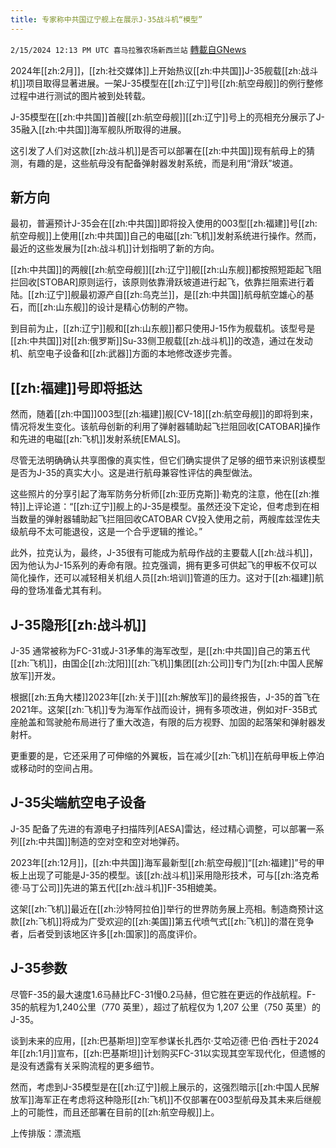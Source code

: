 ```yaml
---
title: 专家称中共国辽宁舰上在展示J-35战斗机“模型”
---
```

`2/15/2024 12:13 PM UTC 喜马拉雅农场新西兰站` [轉載自GNews](https://gnews.org/articles/2309856)

2024年[[zh:2月]]，[[zh:社交媒体]]上开始热议[[zh:中共国]]J-35舰载[[zh:战斗机]]项目取得显著进展。一架J-35模型在[[zh:辽宁]]号[[zh:航空母舰]]的例行整修过程中进行测试的图片被到处转载。

J-35模型在[[zh:中共国]]首艘[[zh:航空母舰]][[zh:辽宁]]号上的亮相充分展示了J-35融入[[zh:中共国]]海军舰队所取得的进展。

这引发了人们对这款[[zh:战斗机]]是否可以部署在[[zh:中共国]]现有航母上的猜测，有趣的是，这些航母没有配备弹射器发射系统，而是利用“滑跃”坡道。

## 新方向

最初，普遍预计J-35会在[[zh:中共国]]即将投入使用的003型[[zh:福建]]号[[zh:航空母舰]]上使用[[zh:中共国]]自己的电磁[[zh:飞机]]发射系统进行操作。然而，最近的这些发展为[[zh:战斗机]]计划指明了新的方向。

[[zh:中共国]]的两艘[[zh:航空母舰]][[zh:辽宁]]舰[[zh:山东舰]]都按照短距起飞阻拦回收\[STOBAR\]原则运行，该原则依靠滑跃坡道进行起飞，依靠拦阻索进行着陆。[[zh:辽宁]]舰最初源产自[[zh:乌克兰]]，是[[zh:中共国]]航母航空雄心的基石，而[[zh:山东舰]]的设计是精心仿制的产物。

到目前为止，[[zh:辽宁]]舰和[[zh:山东舰]]都只使用J-15作为舰载机。该型号是[[zh:中共国]]对[[zh:俄罗斯]]Su-33侧卫舰载[[zh:战斗机]]的改造，通过在发动机、航空电子设备和[[zh:武器]]方面的本地修改逐步完善。

## [[zh:福建]]号即将抵达

然而，随着[[zh:中国]]003型[[zh:福建]]舰\[CV-18\][[zh:航空母舰]]的即将到来，情况将发生变化。该航母创新的利用了弹射器辅助起飞拦阻回收\[CATOBAR\]操作和先进的电磁[[zh:飞机]]发射系统\[EMALS\]。

尽管无法明确确认共享图像的真实性，但它们确实提供了足够的细节来识别该模型是否为J-35的真实大小。这是进行航母兼容性评估的典型做法。

这些照片的分享引起了海军防务分析师[[zh:亚历克斯]]·勒克的注意，他在[[zh:推特]]上评论道：“[[zh:辽宁]]舰上的J-35是模型。虽然还没下定论，但考虑到在相当数量的弹射器辅助起飞拦阻回收CATOBAR CV投入使用之前，两艘库兹涅佐夫级航母不太可能退役，这是一个合乎逻辑的推论。”

此外，拉克认为，最终，J-35很有可能成为航母作战的主要载人[[zh:战斗机]]，因为他认为J-15系列的寿命有限。拉克强调，拥有更多可供起飞的甲板不仅可以简化操作，还可以减轻相关机组人员[[zh:培训]]管道的压力。这对于[[zh:福建]]航母的登场准备尤其有利。

## J-35隐形[[zh:战斗机]]

J-35 通常被称为FC-31或J-31矛隼的海军改型，是[[zh:中共国]]自己的第五代[[zh:飞机]]，由国企[[zh:沈阳]][[zh:飞机]]集团[[zh:公司]]专门为[[zh:中国人民解放军]]开发。

根据[[zh:五角大楼]]2023年[[zh:关于]][[zh:解放军]]的最终报告，J-35的首飞在2021年。这架[[zh:飞机]]专为海军作战而设计，拥有多项改进，例如对F-35B式座舱盖和驾驶舱布局进行了重大改造，有限的后方视野、加固的起落架和弹射器发射杆。

更重要的是，它还采用了可伸缩的外翼板，旨在减少[[zh:飞机]]在航母甲板上停泊或移动时的空间占用。

## J-35尖端航空电子设备

J-35 配备了先进的有源电子扫描阵列\[AESA\]雷达，经过精心调整，可以部署一系列[[zh:中共国]]制造的空对空和空对地弹药。

2023年[[zh:12月]]，[[zh:中共国]]海军最新型[[zh:航空母舰]]“[[zh:福建]]”号的甲板上出现了可能是J-35的模型。该[[zh:战斗机]]采用隐形技术，可与[[zh:洛克希德·马丁公司]]先进的第五代[[zh:战斗机]]F-35相媲美。

这架[[zh:飞机]]最近在[[zh:沙特阿拉伯]]举行的世界防务展上亮相。制造商预计这款[[zh:飞机]]将成为广受欢迎的[[zh:美国]]第五代喷气式[[zh:飞机]]的潜在竞争者，后者受到该地区许多[[zh:国家]]的高度评价。

## J-35参数

尽管F-35的最大速度1.6马赫比FC-31慢0.2马赫，但它胜在更远的作战航程。F-35的航程为1,240公里（770 英里），超过了航程仅为 1,207 公里（750 英里）的J-35。

谈到未来的应用，[[zh:巴基斯坦]]空军参谋长扎西尔·艾哈迈德·巴伯·西杜于2024年[[zh:1月]]宣布，[[zh:巴基斯坦]]计划购买FC-31以实现其空军现代化，但遗憾的是没有透露有关采购流程的更多细节。

然而，考虑到J-35模型是在[[zh:辽宁]]舰上展示的，这强烈暗示[[zh:中国人民解放军]]海军正在考虑将这种隐形[[zh:飞机]]不仅部署在003型航母及其未来后继舰上的可能性，而且还部署在目前的[[zh:航空母舰]]上。

上传排版：漂流瓶
